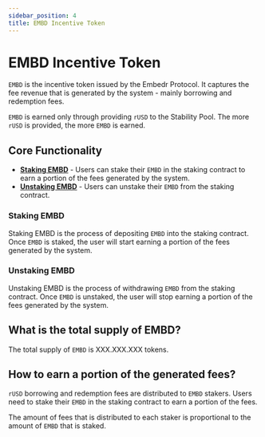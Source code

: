 ```yaml
---
sidebar_position: 4
title: EMBD Incentive Token
---
```


# EMBD Incentive Token

`EMBD` is the incentive token issued by the Embedr Protocol. It captures the fee revenue that is generated by the system - mainly borrowing and redemption fees.

`EMBD` is earned only through providing `rUSD` to the Stability Pool. The more `rUSD` is provided, the more `EMBD` is earned.

## Core Functionality

- [**Staking EMBD**](#staking-embd) - Users can stake their `EMBD` in the staking contract to earn a portion of the fees generated by the system.
- [**Unstaking EMBD**](#unstaking-embd) - Users can unstake their `EMBD` from the staking contract.

### Staking EMBD

Staking EMBD is the process of depositing `EMBD` into the staking contract. Once `EMBD` is staked, the user will start earning a portion of the fees generated by the system.

### Unstaking EMBD

Unstaking EMBD is the process of withdrawing `EMBD` from the staking contract. Once `EMBD` is unstaked, the user will stop earning a portion of the fees generated by the system.

## What is the total supply of EMBD?

The total supply of `EMBD` is XXX.XXX.XXX tokens.

## How to earn a portion of the generated fees?

`rUSD` borrowing and redemption fees are distributed to `EMBD` stakers. Users need to stake their `EMBD` in the staking contract to earn a portion of the fees.

The amount of fees that is distributed to each staker is proportional to the amount of `EMBD` that is staked.
